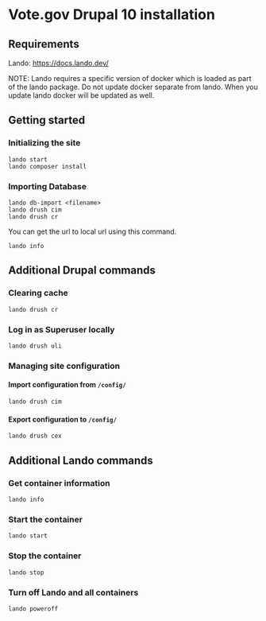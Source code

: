 # Vote.gov Drupal 10 installation

## Requirements

Lando: https://docs.lando.dev/

NOTE: Lando requires a specific version of docker which is loaded as part of the lando package. Do not update docker separate from lando. When you update lando docker will be updated as well.

## Getting started

### Initializing the site
```
lando start
lando composer install
```

### Importing Database

```
lando db-import <filename>
lando drush cim
lando drush cr
```

You can get the url to local url using this command.
```
lando info
```

## Additional Drupal commands

### Clearing cache

```
lando drush cr
```

### Log in as Superuser locally
```
lando drush uli
```

### Managing site configuration

#### Import configuration from `/config/`

```
lando drush cim
```

#### Export configuration to `/config/`
```
lando drush cex
```

## Additional Lando commands

### Get container information
```
lando info
```

### Start the container
```
lando start
```

### Stop the container
```
lando stop
```

### Turn off Lando and all containers
```
lando poweroff
```
